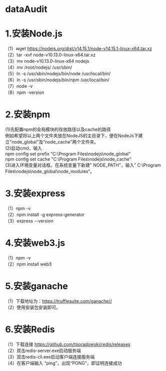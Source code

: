 # dataAudit
1.安装Node.js
========================================
（1）wget https://nodejs.org/dist/v14.15.1/node-v14.15.1-linux-x64.tar.xz<br>
（2）tar -xvf node-v10.13.0-linux-x64.tar.xz<br>
（3）mv node-v10.13.0-linux-x64 nodejs  <br>
（4）mv /root/nodejs/ /usr/sbin/<br>
（5）ln -s /usr/sbin/nodejs/bin/node /usr/local/bin/<br>
（6）ln -s /usr/sbin/nodejs/bin/npm /usr/local/bin/<br>
（7）node -v<br>
（8）npm -version<br>

2.安装npm
========================================

(1)先配置npm的全局模块的存放路径以及cache的路径<br>
例如希望将以上两个文件夹放在NodeJS的主目录下，便在NodeJs下建立"node_global"及"node_cache"两个文件夹。<br>
(2)启动cmd，输入<br>
npm config set prefix "C:\Program Files\nodejs\node_global"<br>
npm config set cache "C:\Program Files\nodejs\node_cache"<br>
(3)进入环境变量对话框，在系统变量下新建" NODE_PATH"，输入” C:\Program Files\nodejs\node_global\node_modules“。<br>

3.安装express
=========================================
（1）npm -v<br>
（2）npm install -g express-generator<br>
（3）express --version<br>


4.安装web3.js
=========================================
（1）npm -v<br>
（2）npm install web3<br>


5.安装ganache
===========================================
（1）下载地址为：https://trufflesuite.com/ganache//<br>
（2）使用安装包安装即可。<br>


6.安装Redis
========================
（1）下载连接 https://github.com/tporadowski/redis/releases<br>
（2）双击redis-server.exe启动服务端<br>
（3）双击redis-cli.exe启动客户端连接服务端<br>
（4）在客户端输入 “ping”，出现“PONG”，即证明连接成功<br>



